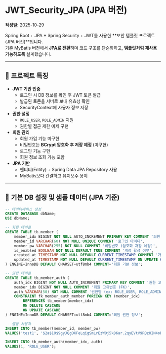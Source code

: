 # JWT_Security_JPA (JPA 버전)

**작성일:** 2025-10-29  

Spring Boot + JPA + Spring Security + JWT를 사용한 **보안 템플릿 프로젝트(JPA 버전)**입니다.  
기존 MyBatis 버전에서 **JPA로 전환**하며 코드 구조를 단순화하고, **템플릿처럼 재사용 가능하도록** 설계했습니다.

---

## 🔹 프로젝트 특징

- **JWT 기반 인증**
  - 로그인 시 DB 정보를 확인 후 JWT 토큰 발급
  - 발급된 토큰을 서버로 보내 유효성 확인
  - SecurityContext에 사용자 정보 저장
- **권한 설정**
  - `ROLE_USER`, `ROLE_ADMIN` 지원
  - 권한별 접근 제한 예제 구현
- **회원 관리**
  - 회원 가입 기능 미구현
  - 비밀번호는 **BCrypt 암호화 후 저장 예정** (미구현)
  - 로그인 기능 구현
  - 회원 정보 조회 기능 포함
- **JPA 기반**
  - 엔티티(Entity) + Spring Data JPA Repository 사용
  - MyBatis보다 간결하고 유지보수 용이

---

## 🔹 기본 DB 설정 및 샘플 데이터 (JPA 기준)

```sql
-- 데이터베이스 생성
CREATE DATABASE dbName;
USE dbName;

-- 회원 테이블
CREATE TABLE tb_member (
    member_idx BIGINT NOT NULL AUTO_INCREMENT PRIMARY KEY COMMENT '회원 고유번호',
    member_id VARCHAR(60) NOT NULL UNIQUE COMMENT '로그인 아이디',
    member_pw VARCHAR(255) NOT NULL COMMENT '비밀번호 (암호화 저장 예정)',
    is_enabled BOOLEAN NOT NULL DEFAULT TRUE COMMENT '계정 활성 여부',
    created_at TIMESTAMP NOT NULL DEFAULT CURRENT_TIMESTAMP COMMENT '가입일시',
    updated_at TIMESTAMP NOT NULL DEFAULT CURRENT_TIMESTAMP ON UPDATE CURRENT_TIMESTAMP COMMENT '수정일시'
) ENGINE=InnoDB DEFAULT CHARSET=utf8mb4 COMMENT='회원 기본 정보';

-- 권한 테이블
CREATE TABLE tb_member_auth (
    auth_idx BIGINT NOT NULL AUTO_INCREMENT PRIMARY KEY COMMENT '권한 고유번호',
    member_idx BIGINT NOT NULL COMMENT '회원 고유번호 (FK)',
    auth VARCHAR(50) NOT NULL COMMENT '권한명 (ex: ROLE_USER, ROLE_ADMIN)',
    CONSTRAINT fk_member_auth_member FOREIGN KEY (member_idx)
        REFERENCES tb_member(member_idx)
        ON DELETE CASCADE
        ON UPDATE CASCADE
) ENGINE=InnoDB DEFAULT CHARSET=utf8mb4 COMMENT='회원 권한 정보';

-- 샘플 사용자
INSERT INTO tb_member(member_id, member_pw)
VALUES('test1', '$2a$10$9gyJQgOXFeLqigSmLrEzWOj5k86ar.2qyEVtV9RQzOIN4oRECSLYe');

INSERT INTO tb_member_auth(member_idx, auth)
VALUES(1, 'ROLE_USER');
